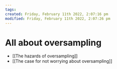 ```yaml
---
tags:
created: Friday, February 11th 2022, 2:07:16 pm
modified: Friday, February 11th 2022, 2:07:26 pm
---
```


# All about oversampling
- [[The hazards of oversampling]]
- [[The case for not worrying about oversampling]]